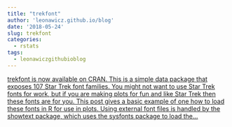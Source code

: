 ```yaml
---
title: "trekfont"
author: 'leonawicz.github.io/blog'
date: '2018-05-24'
slug: trekfont
categories:
  - rstats
tags:
  - leonawiczgithubioblog
---
```


[trekfont is now available on CRAN. This is a simple data package that exposes 107 Star Trek font families. You might not want to use Star Trek fonts for work, but if you are making plots for fun and like Star Trek then these fonts are for you. This post gives a basic example of one how to load these fonts in R for use in plots. Using external font files is handled by the showtext package, which uses the sysfonts package to load the...<click to read more>](https://leonawicz.github.io/blog/post/trekfont-star-trek-themed-fonts-package/)

